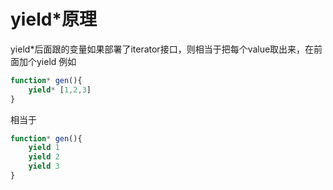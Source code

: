 # yield*原理

yield*后面跟的变量如果部署了iterator接口，则相当于把每个value取出来，在前面加个yield
例如
```javascript 
function* gen(){
    yield* [1,2,3]
}
```
相当于
```javascript 
function* gen(){
    yield 1
    yield 2
    yield 3
}
```
